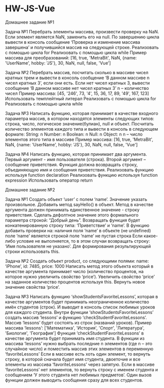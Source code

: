 # HW-JS-Vue

  Домашнее задание №1

  Задача №1
Перебрать элементы массива, произвести проверку на NaN. Если элемент является NaN, заменить его на null. По завершению цикла вывести в консоль сообщение ‘Проверка и изменение массива завершена’ и получившийся массив на следующей строке.
Реализовать с помощью цикла for
Реализовать с помощью цикла while
Пример массива для преобразований:
[16, true, 'MetraBit', NaN, {name: 'UserName', hobby: 'JS'}, 30, NaN, null, false, 'Vue']

  Задача №2
Перебрать массив, посчитать сколько в массиве чисел кратных трем и вывести в консоль сообщение ‘В данном массиве n чисел кратных 3’, если они есть. Если нет чисел кратных 3, вывести сообщение ‘В данном массиве нет чисел кратных 3’
n – количество чисел
Пример массива: 
[45, '246', 73, '4', 15, 36, 17, 89, '49', 167, 123]
Использовать темплейтный литерал
Реализовать с помощью цикла for
Реализовать с помощью цикла while

  Задача №3
Написать функцию, которая принимает в качестве входного параметра массив, в котором находятся элементы следующих типов: строка, число, логическое значение(булиан), null и объект. Посчитать количество элементов каждого типа и вывести в консоль в следующем формате:
String: n
Number: n
Boolean: n
Null: n
Object: n
n – число элементов этого типа в массиве
Пример массива: 
[16, true, 'MetraBit', NaN, {name: 'UserName', hobby: 'JS'}, 30, NaN, null, false, 'Vue']

  Задача №4
Написать функцию, которая принимает два аргумента. Первый аргумент - имя пользователя (строка). Второй аргумент – сообщение приветствия. Функция должна возвращать строку, объединяющую имя и сообщения приветствия.
Реализовать функцию используя function declaration
Реализовать функцию используя function expression
Использовать оператор return

  Домашнее задание №2

  Задача №1
Создать объект ‘user’ с полем ‘name’. Значение указать произвольное.
Добавить метод sayHello() в объект. Метод в качестве аргумента должен принимать единственное значение - строку приветствия. Сделать дефолтное значение этого формального параметра строкой: “Добрый день”.
Возвращать функция будет конкатенированную строку типа: ‘Приветствие’ и ‘name’. В функцию добавить проверки на:
наличия поля ‘name’ в объекте (не undefined)
поле ‘name’ является строкой
поле ‘name’ не пустая строка
Если какое-либо условие не выполняется, то в этом случаи возвращать строку: ‘Имя пользователя не указано’. Для формирования результирующей строки использовать this.

  Задача №2
Создать объект product, со следующими полями:
name: ‘iPhone’,
id: 7485,
price: 1000
Написать метод этого объекта который в качестве аргумента принимает число (количество процентов, на которое нужно увеличить свойство ‘price’).
Увеличить свойство ‘price’ на заданное количество процентов используя this.
Вернуть новое значение свойства ‘price’.

  Задача №3
Написать функцию ‘showStudentsFavoriteLessons’, которая в качестве аргументов будет принимать неограниченное количество имён студентов (строк). И выводит в консоль список любимых уроков для каждого студента.
Внутри функции ‘showStudentsFavoriteLessons’ создать массив ‘lessons’ и функцию ‘checkStudentFavoriteLessons’.
Массив ‘lessons’ будет состоять из строк (названий уроков).
Пример массива ‘lessons’:
['Математика', 'История', 'Спорт', 'Литература', 'Биология', 'География']
Функция ‘checkStudentFavoriteLessons’ в качестве аргумента будет принимать имя студента. В функции из массива ‘lessons’ нужно выбрать последние n элементов (где n – это случайное число) и поместить массив этих элементов в переменную ‘favoriteLessons’ Если в массиве есть хоть один элемент, то вернуть строку, в которой сначала будет имя студента, двоеточие и все элементы из массива ‘favoriteLessons’ через запятую. Если в массиве ‘favoriteLessons’ нет элементов, то вернуть строку с именем студента и сообщением ‘У этого студента нет любимых предметов’.
Один вызов функции должен выводить сообщения сразу для всех студентов.

